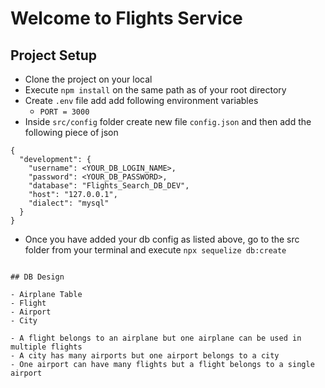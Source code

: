 # Welcome to Flights Service

## Project Setup

- Clone the project on your local
- Execute `npm install` on the same path as of your root directory
- Create `.env` file add add following environment variables
  - `PORT = 3000`
- Inside `src/config` folder create new file `config.json` and then add the following piece of json

```
{
  "development": {
    "username": <YOUR_DB_LOGIN_NAME>,
    "password": <YOUR_DB_PASSWORD>,
    "database": "Flights_Search_DB_DEV",
    "host": "127.0.0.1",
    "dialect": "mysql"
  }
}
```

- Once you have added your db config as listed above, go to the src folder from your terminal and execute `npx sequelize db:create`
```

## DB Design 

- Airplane Table
- Flight
- Airport
- City

- A flight belongs to an airplane but one airplane can be used in multiple flights
- A city has many airports but one airport belongs to a city
- One airport can have many flights but a flight belongs to a single airport 